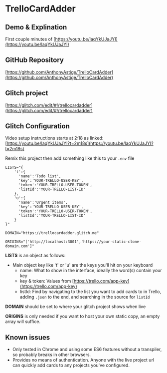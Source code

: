 # TrelloCardAdder

## Demo & Explination

First couple minutes of [https://youtu.be/laqYkUJaJYI](https://youtu.be/laqYkUJaJYI)

## GitHub Repository

[https://github.com/AnthonyAstige/TrelloCardAdder](https://github.com/AnthonyAstige/TrelloCardAdder)

## Glitch project

[https://glitch.com/edit/#!/trellocardadder](https://glitch.com/edit/#!/trellocardadder)

## Glitch Configuration

Video setup instructions starts at 2:18 as linked: [https://youtu.be/laqYkUJaJYI?t=2m18s](https://youtu.be/laqYkUJaJYI?t=2m18s)

Remix this project then add something like this to your `.env` file

```
LISTS="{
    't':{
      'name':'Todo list',
      'key':'YOUR-TRELLO-USER-KEY',
      'token':'YOUR-TRELLO-USER-TOKEN',
      'listId':'YOUR-TRELLO-LIST-ID'
    },
    'u':{
      'name':'Urgent items',
      'key':'YOUR-TRELLO-USER-KEY',
      'token':'YOUR-TRELLO-USER-TOKEN',
      'listId':'YOUR-TRELLO-LIST-ID'
    }
}"

DOMAIN="https://trellocardadder.glitch.me"

ORIGINS="['http://localhost:3001','https://your-static-clone-domain.com']"
```

**LISTS** is an object as follows:

* Main object key like 't' or 'u' are the keys you'll hit on your keyboard
    * name: What to show in the interface, ideally the word(s) contain your key
    * key & token: Values from [https://trello.com/app-key](https://trello.com/app-key)
    * listId: Find by navigating to the list you want to add cards to in Trello, adding `.json` to the end, and searching in the source for `listId`

**DOMAIN** should be set to where your glitch project shows when live

**ORIGINS** is only needed if you want to host your own static copy, an empty array will suffice.

## Known issues

* Only tested in Chrome and using some ES6 features without a transpiler, so probably breaks in other browsers.
* Provides no means of authentication. Anyone with the live project url can quickly add cards to any projects you've configured.